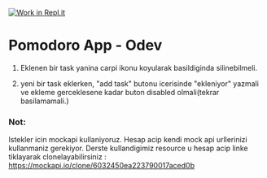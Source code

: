 [![Work in Repl.it](https://classroom.github.com/assets/work-in-replit-14baed9a392b3a25080506f3b7b6d57f295ec2978f6f33ec97e36a161684cbe9.svg)](https://classroom.github.com/online_ide?assignment_repo_id=4195394&assignment_repo_type=AssignmentRepo)
# Pomodoro App - Odev

1. Eklenen bir task yanina carpi ikonu koyularak basildiginda silinebilmeli.

2. yeni bir task eklerken, "add task" butonu icerisinde "ekleniyor" yazmali ve ekleme gerceklesene kadar buton disabled olmali(tekrar basilamamali.)

### Not:
Istekler icin mockapi kullaniyoruz. Hesap acip kendi mock api urllerinizi kullanmaniz gerekiyor. Derste kullandigimiz resource u hesap acip linke tiklayarak clonelayabilirsiniz : https://mockapi.io/clone/6032450ea223790017aced0b